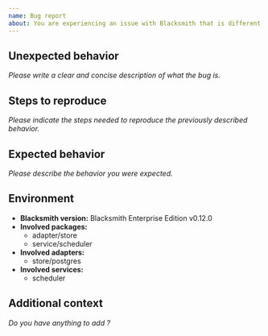 ```yaml
---
name: Bug report
about: You are experiencing an issue with Blacksmith that is different than the documented or expected behavior
---
```


## Unexpected behavior

*Please write a clear and concise description of what the bug is.*

## Steps to reproduce

*Please indicate the steps needed to reproduce the previously described behavior.*

## Expected behavior

*Please describe the behavior you were expected.*

## Environment

- **Blacksmith version:** Blacksmith Enterprise Edition v0.12.0
- **Involved packages:**
  - adapter/store
  - service/scheduler
- **Involved adapters:**
  - store/postgres
- **Involved services:**
  - scheduler

## Additional context

*Do you have anything to add ?*
